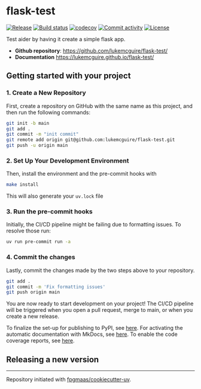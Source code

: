 # flask-test

[![Release](https://img.shields.io/github/v/release/lukemcguire/flask-test)](https://img.shields.io/github/v/release/lukemcguire/flask-test)
[![Build status](https://img.shields.io/github/actions/workflow/status/lukemcguire/flask-test/main.yml?branch=main)](https://github.com/lukemcguire/flask-test/actions/workflows/main.yml?query=branch%3Amain)
[![codecov](https://codecov.io/gh/lukemcguire/flask-test/branch/main/graph/badge.svg)](https://codecov.io/gh/lukemcguire/flask-test)
[![Commit activity](https://img.shields.io/github/commit-activity/m/lukemcguire/flask-test)](https://img.shields.io/github/commit-activity/m/lukemcguire/flask-test)
[![License](https://img.shields.io/github/license/lukemcguire/flask-test)](https://img.shields.io/github/license/lukemcguire/flask-test)

Test aider by having it create a simple flask app.

- **Github repository**: <https://github.com/lukemcguire/flask-test/>
- **Documentation** <https://lukemcguire.github.io/flask-test/>

## Getting started with your project

### 1. Create a New Repository

First, create a repository on GitHub with the same name as this project, and then run the following commands:

```bash
git init -b main
git add .
git commit -m "init commit"
git remote add origin git@github.com:lukemcguire/flask-test.git
git push -u origin main
```

### 2. Set Up Your Development Environment

Then, install the environment and the pre-commit hooks with

```bash
make install
```

This will also generate your `uv.lock` file

### 3. Run the pre-commit hooks

Initially, the CI/CD pipeline might be failing due to formatting issues. To resolve those run:

```bash
uv run pre-commit run -a
```

### 4. Commit the changes

Lastly, commit the changes made by the two steps above to your repository.

```bash
git add .
git commit -m 'Fix formatting issues'
git push origin main
```

You are now ready to start development on your project!
The CI/CD pipeline will be triggered when you open a pull request, merge to main, or when you create a new release.

To finalize the set-up for publishing to PyPI, see [here](https://fpgmaas.github.io/cookiecutter-uv/features/publishing/#set-up-for-pypi).
For activating the automatic documentation with MkDocs, see [here](https://fpgmaas.github.io/cookiecutter-uv/features/mkdocs/#enabling-the-documentation-on-github).
To enable the code coverage reports, see [here](https://fpgmaas.github.io/cookiecutter-uv/features/codecov/).

## Releasing a new version

---

Repository initiated with [fpgmaas/cookiecutter-uv](https://github.com/fpgmaas/cookiecutter-uv).
